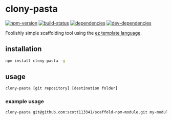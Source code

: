 # clony-pasta

[![npm-version][npm-version-badge]][npm-version-href]
[![build-status][build-status-badge]][build-status-href]
[![dependencies][dependencies-badge]][dependencies-href]
[![dev-dependencies][dev-dependencies-badge]][dev-dependencies-href]


Foolishly simple scaffolding tool using the [ez template language](https://github.com/scott113341/eztl).


## installation
```bash
npm install clony-pasta -g
```

## usage
```bash
clony-pasta [git repository] [destination folder]
```

### example usage
```bash
clony-pasta git@github.com:scott113341/scaffold-npm-module.git my-module
```


[npm-version-badge]: https://img.shields.io/npm/v/clony-pasta.svg?style=flat-square
[npm-version-href]: https://www.npmjs.com/package/clony-pasta

[build-status-badge]: https://travis-ci.org/scott113341/clony-pasta.svg?style=flat-square
[build-status-href]: https://travis-ci.org/scott113341/clony-pasta

[dependencies-badge]: https://img.shields.io/david/scott113341/clony-pasta.svg?style=flat-square
[dependencies-href]: https://david-dm.org/scott113341/clony-pasta#info=dependencies

[dev-dependencies-badge]: https://img.shields.io/david/dev/scott113341/clony-pasta.svg?style=flat-square
[dev-dependencies-href]: https://david-dm.org/scott113341/clony-pasta#info=devDependencies
